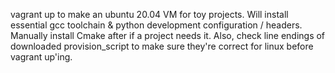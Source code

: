 vagrant up to make an ubuntu 20.04 VM for toy projects. Will install essential gcc toolchain & python development configuration / headers. Manually install Cmake after if a project needs it. Also, check line endings of downloaded provision_script to make sure they're correct for linux before vagrant up'ing.